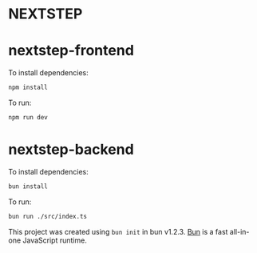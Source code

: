 # NEXTSTEP

# nextstep-frontend

To install dependencies:

```bash
npm install
```

To run:

```bash
npm run dev
```

# nextstep-backend

To install dependencies:

```bash
bun install
```

To run:

```bash
bun run ./src/index.ts
```

This project was created using `bun init` in bun v1.2.3. [Bun](https://bun.sh) is a fast all-in-one JavaScript runtime.